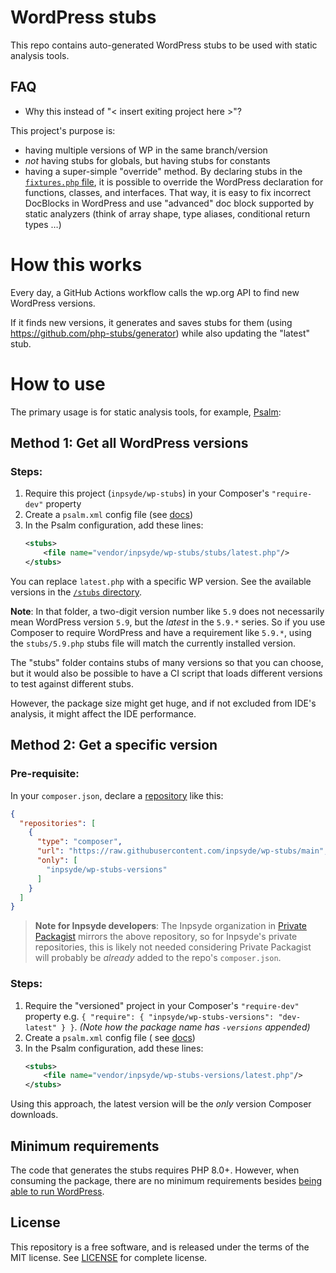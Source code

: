 # WordPress stubs

This repo contains auto-generated WordPress stubs to be used with static analysis tools.

## FAQ

- Why this instead of "< insert exiting project here >"?

This project's purpose is:

- having multiple versions of WP in the same branch/version
- _not_ having stubs for globals, but having stubs for constants
- having a super-simple "override" method. By declaring stubs in
  the [`fixtures.php` file](https://github.com/inpsyde/wp-stubs/blob/main/fixtures.php), it is
  possible to override the WordPress declaration for functions, classes, and interfaces.
  That way, it is easy to fix incorrect DocBlocks in WordPress and use "advanced" doc block
  supported by static analyzers (think of array shape, type aliases, conditional return types …)

# How this works

Every day, a GitHub Actions workflow calls the wp.org API to find new WordPress versions.

If it finds new versions, it generates and saves stubs for them (using
https://github.com/php-stubs/generator) while also updating the "latest" stub.

# How to use

The primary usage is for static analysis tools, for example, [Psalm](https://psalm.dev/):

## Method 1: Get all WordPress versions

### Steps:

1. Require this project (`inpsyde/wp-stubs`) in your Composer's `"require-dev"` property
2. Create a `psalm.xml` config file
   (see [docs](https://psalm.dev/docs/running_psalm/configuration/))
3. In the Psalm configuration, add these lines:
    ```xml
    <stubs>
        <file name="vendor/inpsyde/wp-stubs/stubs/latest.php"/>
    </stubs>
    ```

You can replace `latest.php` with a specific WP version. See the available versions in
the [`/stubs` directory](https://github.com/inpsyde/wp-stubs/tree/main/stubs).

**Note**: In that folder, a two-digit version number like `5.9` does not necessarily mean WordPress
version `5.9`, but the _latest_ in the `5.9.*` series. So if you use Composer to require WordPress
and have a requirement like `5.9.*`, using the `stubs/5.9.php` stubs file will match the currently
installed version.

The "stubs" folder contains stubs of many versions so that you can choose, but it would also be
possible to have a CI script that loads different versions to test against different stubs.

However, the package size might get huge, and if not excluded from IDE's analysis, it might affect
the IDE performance.

## Method 2: Get a specific version

### Pre-requisite:

In your `composer.json`, declare
a [repository](https://getcomposer.org/doc/05-repositories.md#repository) like this:

```json
{
  "repositories": [
    {
      "type": "composer",
      "url": "https://raw.githubusercontent.com/inpsyde/wp-stubs/main",
      "only": [
        "inpsyde/wp-stubs-versions"
      ]
    }
  ]
}
```

> **Note for Inpsyde developers**: The Inpsyde organization
> in [Private Packagist](https://packagist.com/) mirrors the above repository, so for Inpsyde's
> private repositories, this is likely not needed considering Private Packagist will probably
> be _already_ added to the repo's `composer.json`.

### Steps:

1. Require the "versioned" project in your Composer's `"require-dev"` property e.g.
   `{ "require": { "inpsyde/wp-stubs-versions": "dev-latest" } }`.
   _(Note how the package name has  `-versions` appended)_
2. Create a `psalm.xml` config file (
   see [docs](https://psalm.dev/docs/running_psalm/configuration/))
3. In the Psalm configuration, add these lines:
    ```xml
    <stubs>
        <file name="vendor/inpsyde/wp-stubs-versions/latest.php"/>
    </stubs>
    ```

Using this approach, the latest version will be the *only* version Composer downloads.

## Minimum requirements

The code that generates the stubs requires PHP 8.0+. However, when consuming the package, there are
no minimum requirements besides [being able to run WordPress](https://wordpress.org/about/requirements/).

## License

This repository is a free software, and is released under the terms of the MIT license. See [LICENSE](./LICENSE) for complete license.
